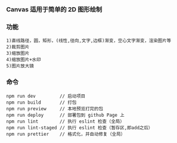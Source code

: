 ### Canvas 适用于简单的 2D 图形绘制

### 功能

```
1)直线路径，圆，矩形，(线性,径向,文字,边框)渐变，空心文字渐变，渲染图片等
2)裁剪图片
3)缩放图片
4)缩放图片+水印
5)图片放大镜
```

### 命令

```
npm run dev         // 启动项目
npm run build       // 打包
npm run preview     // 本地预览打完的包
npm run deploy      // 部署包到 github Page 上
npm run lint        // 执行 eslint 检查（全局）
npm run lint-staged // 执行 eslint 检查（暂存区,即add之后）
npm run prettier    // 格式化，并自动修复（全局）

```

